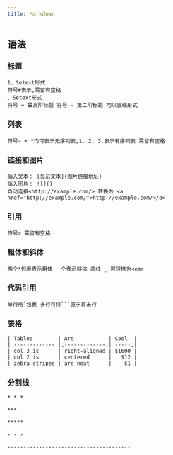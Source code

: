 ```yaml
---
title: Markdown
---
```

## 语法

### 标题

```
1、Setext形式
符号#表示,需留有空格
、Setext形式
符号 = 最高阶标题 符号 - 第二阶标题 均以底线形式
```

### 列表

```
符号- + *均可表示无序列表,1. 2. 3.表示有序列表 需留有空格
```

### 链接和图片

```
插入文本： [显示文本](图片链接地址)
插入图片： ![]()
自动连接<http://example.com/> 转换为 <a href="http://example.com/">http://example.com/</a>
```

### 引用

```
符号> 需留有空格
```

### 粗体和斜体

```
两个*包裹表示粗体 一个表示斜体 底线 _ 可转换为<em>
```

### 代码引用

```
单行用`包裹 多行可将```置于首末行
```

### 表格

```
| Tables        | Are           | Cool  |
| ------------- |:-------------:| -----:|
| col 3 is      | right-aligned | $1600 |
| col 2 is      | centered      |   $12 |
| zebra stripes | are neat      |    $1 |
```

### 分割线

```
* * *

***

*****

- - -

---------------------------------------
```
